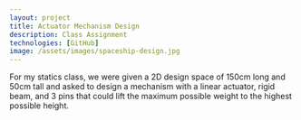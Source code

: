 ```yaml
---
layout: project
title: Actuator Mechanism Design
description: Class Assignment
technologies: [GitHub]
image: /assets/images/spaceship-design.jpg
---
```


For my statics class, we were given a 2D design space of 150cm long and 50cm tall and asked to design a mechanism with a linear actuator, rigid beam, and 3 pins that could lift the maximum possible weight to the highest possible height.

